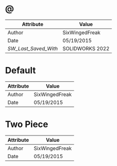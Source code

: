 # @
| Attribute | Value |
| ---  | ---     |
| Author | SixWingedFreak |
| Date | 05/19/2015 |
| _SW_Last_Saved_With_ | SOLIDWORKS 2022 |
# Default
| Attribute | Value |
| ---  | ---     |
| Author | SixWingedFreak |
| Date | 05/19/2015 |
# Two Piece
| Attribute | Value |
| ---  | ---     |
| Author | SixWingedFreak |
| Date | 05/19/2015 |
